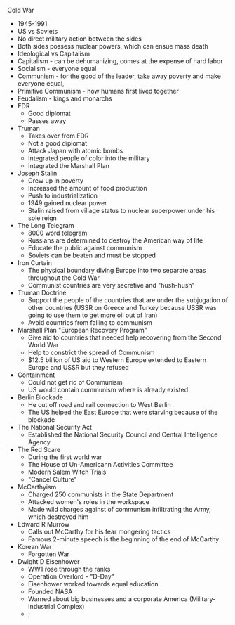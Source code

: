 Cold War
- 1945-1991
- US vs Soviets
- No direct military action between the sides
- Both sides possess nuclear powers, which can ensue mass death
- Ideological vs Capitalism
- Capitalism - can be dehumanizing, comes at the expense of hard labor
- Socialism - everyone equal
- Communism - for the good of the leader, take away poverty and make everyone equal,
- Primitive Communism - how humans first lived together
- Feudalism - kings and monarchs
- FDR
	- Good diplomat
	- Passes away
- Truman
	- Takes over from FDR
	- Not a good diplomat
	- Attack Japan with atomic bombs
	- Integrated people of color into the military
	- Integrated the Marshall Plan
- Joseph Stalin
	- Grew up in poverty
	- Increased the amount of food production
	- Push to industrialization
	- 1949 gained nuclear power
	- Stalin raised from village status to nuclear superpower under his sole reign
- The Long Telegram
	- 8000 word telegram
	- Russians are determined to destroy the American way of life
	- Educate the public against communism
	- Soviets can be beaten and must be stopped
- Iron Curtain
	- The physical boundary diving Europe into two separate areas throughout the Cold War
	- Communist countries are very secretive and "hush-hush"
- Truman Doctrine
	- Support the people of the countries that are under the subjugation of other countries (USSR on Greece and Turkey because USSR was going to use them to get more oil out of Iran)
	- Avoid countries from falling to communism
- Marshall Plan "European Recovery Program"
	- Give aid to countries that needed help recovering from the Second World War
	- Help to constrict the spread of Communism
	- $12.5 billion of US aid to Western Europe extended to Eastern Europe and USSR but they refused
- Containment
	- Could not get rid of Communism
	- US would contain communism where is already existed
- Berlin Blockade
	- He cut off road and rail connection to West Berlin
	- The US helped the East Europe that were starving because of the blockade
- The National Security Act
	- Established the National Security Council and Central Intelligence Agency
- The Red Scare
	- During the first world war
	- The House of Un-Americann Activities Committee
	- Modern Salem Witch Trials
	- "Cancel Culture"
- McCarthyism
	- Charged 250 communists in the State Department
	- Attacked women's roles in the workspace
	- Made wild charges against of communism infiltrating the Army, which destroyed him
- Edward R Murrow
	- Calls out McCarthy for his fear mongering tactics
	- Famous 2-minute speech is the beginning of the end of McCarthy
- Korean War
	- Forgotten War
-  Dwight D Eisenhower
	- WW1 rose through the ranks
	- Operation Overlord - "D-Day"
	- Eisenhower worked towards equal education
	- Founded NASA
	- Warned about big businesses and a corporate America (Military-Industrial Complex)
	- ;